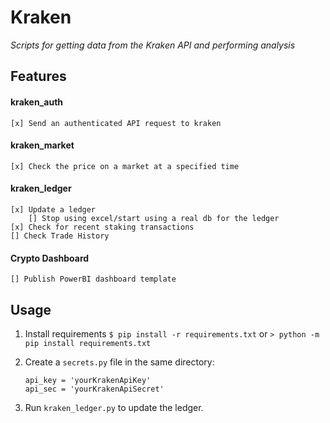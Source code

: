 # Kraken
*Scripts for getting data from the Kraken API and performing analysis*

## Features
#### kraken_auth
    [x] Send an authenticated API request to kraken
#### kraken_market
    [x] Check the price on a market at a specified time
#### kraken_ledger
    [x] Update a ledger
        [] Stop using excel/start using a real db for the ledger
    [x] Check for recent staking transactions
    [] Check Trade History
#### Crypto Dashboard
    [] Publish PowerBI dashboard template

## Usage
1. Install requirements
`$ pip install -r requirements.txt`
or
`> python -m pip install requirements.txt`

1. Create a `secrets.py` file in the same directory:
    ```
    api_key = 'yourKrakenApiKey'
    api_sec = 'yourKrakenApiSecret'
    ```
1. Run `kraken_ledger.py` to update the ledger.